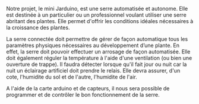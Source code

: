 Notre projet, le mini Jarduino, est une serre automatisée et autonome. 
Elle est destinée à un particulier ou un professionnel voulant utiliser une serre abritant des plantes. 
Elle permet d'offrir les conditions idéales nécessaires à la croissance des plantes.

La serre connectée doit permettre de gérer de façon automatique tous les paramètres physiques nécessaires au développement d’une plante.
En effet, la serre doit pouvoir effectuer un arrosage de façon automatisée. Elle doit également réguler la température à l'aide d'une ventilation (ou bien une ouverture de trappe). Il faudra détecter 
lorsque qu'il fait jour ou nuit car la nuit un éclairage artificiel doit prendre le relais. Elle devra assurer, d'un cote, l'humidite du sol et de l'autre, l'humidite de l'air.

A l'aide de la carte arduino et de capteurs, il nous sera possible de programmer et de contrôler le bon fonctionnement de la serre.


